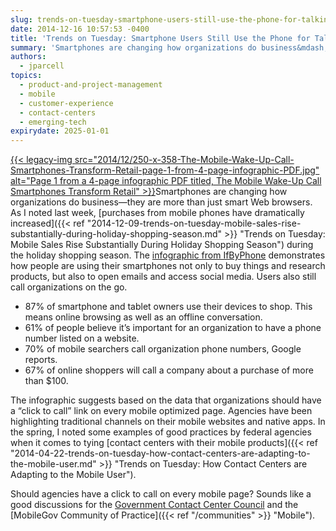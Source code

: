 ```yaml
---
slug: trends-on-tuesday-smartphone-users-still-use-the-phone-for-talking
date: 2014-12-16 10:57:53 -0400
title: 'Trends on Tuesday: Smartphone Users Still Use the Phone for Talking'
summary: 'Smartphones are changing how organizations do business&mdash;they are more than just smart Web browsers. As I noted last week, purchases from mobile phones have dramatically increased during the holiday shopping season. The infographic from IfByPhone demonstrates how people are using'
authors:
  - jparcell
topics:
  - product-and-project-management
  - mobile
  - customer-experience
  - contact-centers
  - emerging-tech
expirydate: 2025-01-01
---
```


[{{< legacy-img src="2014/12/250-x-358-The-Mobile-Wake-Up-Call-Smartphones-Transform-Retail-page-1-from-4-page-infographic-PDF.jpg" alt="Page 1 from a 4-page infographic PDF titled, The Mobile Wake-Up Call Smartphones Transform Retail" >}}](http://pub-ifbyphone-com.wpengine.netdna-cdn.com/wp-content/uploads/2014/12/Mobile-Impact-6.pdf)Smartphones are changing how organizations do business—they are more than just smart Web browsers. As I noted last week, [purchases from mobile phones have dramatically increased]({{< ref "2014-12-09-trends-on-tuesday-mobile-sales-rise-substantially-during-holiday-shopping-season.md" >}} "Trends on Tuesday: Mobile Sales Rise Substantially During Holiday Shopping Season") during the holiday shopping season. The [infographic from IfByPhone](http://pub-ifbyphone-com.wpengine.netdna-cdn.com/wp-content/uploads/2014/12/Mobile-Impact-6.pdf) demonstrates how people are using their smartphones not only to buy things and research products, but also to open emails and access social media. Users also still call organizations on the go.

  * 87% of smartphone and tablet owners use their devices to shop. This means online browsing as well as an offline conversation.
  * 61% of people believe it&#8217;s important for an organization to have a phone number listed on a website.
  * 70% of mobile searchers call organization phone numbers, Google reports.
  * 67% of online shoppers will call a company about a purchase of more than $100.

The infographic suggests based on the data that organizations should have a &#8220;click to call&#8221; link on every mobile optimized page. Agencies have been highlighting traditional channels on their mobile websites and native apps. In the spring, I noted some examples of good practices by federal agencies when it comes to tying [contact centers with their mobile products]({{< ref "2014-04-22-trends-on-tuesday-how-contact-centers-are-adapting-to-the-mobile-user.md" >}} "Trends on Tuesday: How Contact Centers are Adapting to the Mobile User").

Should agencies have a click to call on every mobile page? Sounds like a good discussions for the [Government Contact Center Council](https://digital.gov/communities/government-contact-center-council/) and the [MobileGov Community of Practice]({{< ref "/communities" >}} "Mobile").
